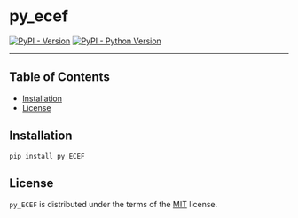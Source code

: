 # py_ecef

[![PyPI - Version](https://img.shields.io/pypi/v/py-ecef.svg)](https://pypi.org/project/py-ecef)
[![PyPI - Python Version](https://img.shields.io/pypi/pyversions/py-ecef.svg)](https://test.pypi.org/project/py_ECEF)

-----

## Table of Contents

- [Installation](#installation)
- [License](#license)

## Installation

```console
pip install py_ECEF
```

## License

`py_ECEF` is distributed under the terms of the [MIT](https://spdx.org/licenses/MIT.html) license.
